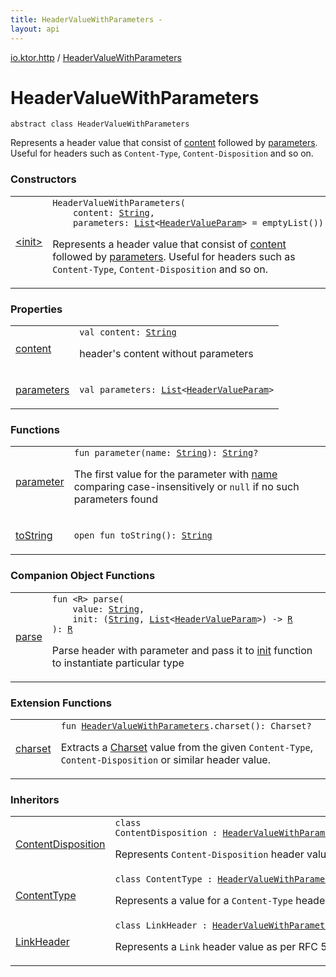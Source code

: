 ```yaml
---
title: HeaderValueWithParameters - 
layout: api
---
```


<div class='api-docs-breadcrumbs'><a href="../index.html">io.ktor.http</a> / <a href="./index.html">HeaderValueWithParameters</a></div>

# HeaderValueWithParameters

<div class="signature"><code><span class="keyword">abstract</span> <span class="keyword">class </span><span class="identifier">HeaderValueWithParameters</span></code></div>

Represents a header value that consist of <a href="content.html">content</a> followed by <a href="parameters.html">parameters</a>.
Useful for headers such as <code>Content-Type</code>, <code>Content-Disposition</code> and so on.

### Constructors

<table class="api-docs-table">
<tbody>
<tr>
<td markdown="1">

<a href="-init-.html">&lt;init&gt;</a>


</td>
<td markdown="1">
<div class="signature"><code><span class="identifier">HeaderValueWithParameters</span><span class="symbol">(</span><br/>&nbsp;&nbsp;&nbsp;&nbsp;<span class="parameterName" id="io.ktor.http.HeaderValueWithParameters$<init>(kotlin.String, kotlin.collections.List((io.ktor.http.HeaderValueParam)))/content">content</span><span class="symbol">:</span>&nbsp;<a href="https://kotlinlang.org/api/latest/jvm/stdlib/kotlin/-string/index.html"><span class="identifier">String</span></a><span class="symbol">, </span><br/>&nbsp;&nbsp;&nbsp;&nbsp;<span class="parameterName" id="io.ktor.http.HeaderValueWithParameters$<init>(kotlin.String, kotlin.collections.List((io.ktor.http.HeaderValueParam)))/parameters">parameters</span><span class="symbol">:</span>&nbsp;<a href="https://kotlinlang.org/api/latest/jvm/stdlib/kotlin.collections/-list/index.html"><span class="identifier">List</span></a><span class="symbol">&lt;</span><a href="../-header-value-param/index.html"><span class="identifier">HeaderValueParam</span></a><span class="symbol">&gt;</span>&nbsp;<span class="symbol">=</span>&nbsp;emptyList()<span class="symbol">)</span></code></div>

Represents a header value that consist of <a href="-init-.html#io.ktor.http.HeaderValueWithParameters$<init>(kotlin.String, kotlin.collections.List((io.ktor.http.HeaderValueParam)))/content">content</a> followed by <a href="-init-.html#io.ktor.http.HeaderValueWithParameters$<init>(kotlin.String, kotlin.collections.List((io.ktor.http.HeaderValueParam)))/parameters">parameters</a>.
Useful for headers such as <code>Content-Type</code>, <code>Content-Disposition</code> and so on.


</td>
</tr>
</tbody>
</table>

### Properties

<table class="api-docs-table">
<tbody>
<tr>
<td markdown="1">

<a href="content.html">content</a>


</td>
<td markdown="1">
<div class="signature"><code><span class="keyword">val </span><span class="identifier">content</span><span class="symbol">: </span><a href="https://kotlinlang.org/api/latest/jvm/stdlib/kotlin/-string/index.html"><span class="identifier">String</span></a></code></div>

header's content without parameters


</td>
</tr>
<tr>
<td markdown="1">

<a href="parameters.html">parameters</a>


</td>
<td markdown="1">
<div class="signature"><code><span class="keyword">val </span><span class="identifier">parameters</span><span class="symbol">: </span><a href="https://kotlinlang.org/api/latest/jvm/stdlib/kotlin.collections/-list/index.html"><span class="identifier">List</span></a><span class="symbol">&lt;</span><a href="../-header-value-param/index.html"><span class="identifier">HeaderValueParam</span></a><span class="symbol">&gt;</span></code></div>

</td>
</tr>
</tbody>
</table>

### Functions

<table class="api-docs-table">
<tbody>
<tr>
<td markdown="1">

<a href="parameter.html">parameter</a>


</td>
<td markdown="1">
<div class="signature"><code><span class="keyword">fun </span><span class="identifier">parameter</span><span class="symbol">(</span><span class="parameterName" id="io.ktor.http.HeaderValueWithParameters$parameter(kotlin.String)/name">name</span><span class="symbol">:</span>&nbsp;<a href="https://kotlinlang.org/api/latest/jvm/stdlib/kotlin/-string/index.html"><span class="identifier">String</span></a><span class="symbol">)</span><span class="symbol">: </span><a href="https://kotlinlang.org/api/latest/jvm/stdlib/kotlin/-string/index.html"><span class="identifier">String</span></a><span class="symbol">?</span></code></div>

The first value for the parameter with <a href="parameter.html#io.ktor.http.HeaderValueWithParameters$parameter(kotlin.String)/name">name</a> comparing case-insensitively or <code>null</code> if no such parameters found


</td>
</tr>
<tr>
<td markdown="1">

<a href="to-string.html">toString</a>


</td>
<td markdown="1">
<div class="signature"><code><span class="keyword">open</span> <span class="keyword">fun </span><span class="identifier">toString</span><span class="symbol">(</span><span class="symbol">)</span><span class="symbol">: </span><a href="https://kotlinlang.org/api/latest/jvm/stdlib/kotlin/-string/index.html"><span class="identifier">String</span></a></code></div>

</td>
</tr>
</tbody>
</table>

### Companion Object Functions

<table class="api-docs-table">
<tbody>
<tr>
<td markdown="1">

<a href="parse.html">parse</a>


</td>
<td markdown="1">
<div class="signature"><code><span class="keyword">fun </span><span class="symbol">&lt;</span><span class="identifier">R</span><span class="symbol">&gt;</span> <span class="identifier">parse</span><span class="symbol">(</span><br/>&nbsp;&nbsp;&nbsp;&nbsp;<span class="parameterName" id="io.ktor.http.HeaderValueWithParameters.Companion$parse(kotlin.String, kotlin.Function2((kotlin.String, kotlin.collections.List((io.ktor.http.HeaderValueParam)), io.ktor.http.HeaderValueWithParameters.Companion.parse.R)))/value">value</span><span class="symbol">:</span>&nbsp;<a href="https://kotlinlang.org/api/latest/jvm/stdlib/kotlin/-string/index.html"><span class="identifier">String</span></a><span class="symbol">, </span><br/>&nbsp;&nbsp;&nbsp;&nbsp;<span class="parameterName" id="io.ktor.http.HeaderValueWithParameters.Companion$parse(kotlin.String, kotlin.Function2((kotlin.String, kotlin.collections.List((io.ktor.http.HeaderValueParam)), io.ktor.http.HeaderValueWithParameters.Companion.parse.R)))/init">init</span><span class="symbol">:</span>&nbsp;<span class="symbol">(</span><a href="https://kotlinlang.org/api/latest/jvm/stdlib/kotlin/-string/index.html"><span class="identifier">String</span></a><span class="symbol">,</span>&nbsp;<a href="https://kotlinlang.org/api/latest/jvm/stdlib/kotlin.collections/-list/index.html"><span class="identifier">List</span></a><span class="symbol">&lt;</span><a href="../-header-value-param/index.html"><span class="identifier">HeaderValueParam</span></a><span class="symbol">&gt;</span><span class="symbol">)</span>&nbsp;<span class="symbol">-&gt;</span>&nbsp;<a href="parse.html#R"><span class="identifier">R</span></a><br/><span class="symbol">)</span><span class="symbol">: </span><a href="parse.html#R"><span class="identifier">R</span></a></code></div>

Parse header with parameter and pass it to <a href="parse.html#io.ktor.http.HeaderValueWithParameters.Companion$parse(kotlin.String, kotlin.Function2((kotlin.String, kotlin.collections.List((io.ktor.http.HeaderValueParam)), io.ktor.http.HeaderValueWithParameters.Companion.parse.R)))/init">init</a> function to instantiate particular type


</td>
</tr>
</tbody>
</table>

### Extension Functions

<table class="api-docs-table">
<tbody>
<tr>
<td markdown="1">

<a href="../charset.html">charset</a>


</td>
<td markdown="1">
<div class="signature"><code><span class="keyword">fun </span><a href="./index.md"><span class="identifier">HeaderValueWithParameters</span></a><span class="symbol">.</span><span class="identifier">charset</span><span class="symbol">(</span><span class="symbol">)</span><span class="symbol">: </span><span class="identifier">Charset</span><span class="symbol">?</span></code></div>

Extracts a <a href="#">Charset</a> value from the given <code>Content-Type</code>, <code>Content-Disposition</code> or similar header value.


</td>
</tr>
</tbody>
</table>

### Inheritors

<table class="api-docs-table">
<tbody>
<tr>
<td markdown="1">

<a href="../-content-disposition/index.html">ContentDisposition</a>


</td>
<td markdown="1">
<div class="signature"><code><span class="keyword">class </span><span class="identifier">ContentDisposition</span>&nbsp;<span class="symbol">:</span>&nbsp;<a href="./index.md"><span class="identifier">HeaderValueWithParameters</span></a></code></div>

Represents <code>Content-Disposition</code> header value


</td>
</tr>
<tr>
<td markdown="1">

<a href="../-content-type/index.html">ContentType</a>


</td>
<td markdown="1">
<div class="signature"><code><span class="keyword">class </span><span class="identifier">ContentType</span>&nbsp;<span class="symbol">:</span>&nbsp;<a href="./index.md"><span class="identifier">HeaderValueWithParameters</span></a></code></div>

Represents a value for a <code>Content-Type</code> header.


</td>
</tr>
<tr>
<td markdown="1">

<a href="../-link-header/index.html">LinkHeader</a>


</td>
<td markdown="1">
<div class="signature"><code><span class="keyword">class </span><span class="identifier">LinkHeader</span>&nbsp;<span class="symbol">:</span>&nbsp;<a href="./index.md"><span class="identifier">HeaderValueWithParameters</span></a></code></div>

Represents a <code>Link</code> header value as per RFC 5988


</td>
</tr>
</tbody>
</table>
